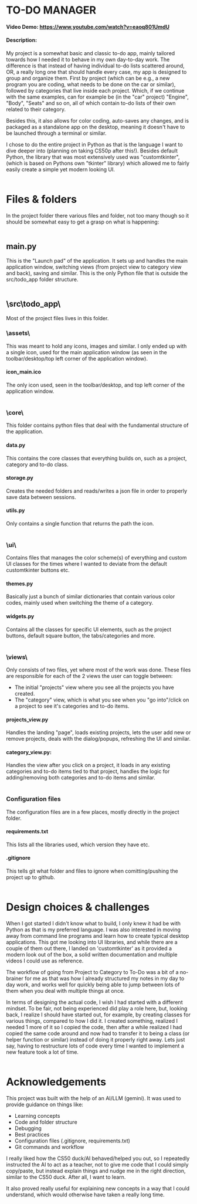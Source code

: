 # TO-DO MANAGER

#### Video Demo: https://www.youtube.com/watch?v=eaoq801UmdU
#### Description:
My project is a somewhat basic and classic to-do app, mainly tailored towards how I needed it to behave in my own day-to-day work.
The difference is that instead of having individual to-do lists scattered around, OR, a really long one that should handle every case, my app is designed to group and organize them. First by project (which can be e.g., a new program you are coding, what needs to be done on the car or similar), followed by categories that live inside each project. Which, if we continue with the same examples, can for example be (in the "car" project) "Engine", "Body", "Seats" and so on, all of which contain to-do lists of their own related to their category.

Besides this, it also allows for color coding, auto-saves any changes, and is packaged as a standalone app on the desktop, meaning it doesn't have to be launched through a terminal or similar.

I chose to do the entire project in Python as that is the language I want to dive deeper into (planning on taking CS50p after this!). Besides default Python, the library that was most extensively used was "customtkinter", (which is based on Pythons own "tkinter" library) which allowed me to fairly easily create a simple yet modern looking UI.
<br>
<br>



# Files & folders
In the project folder there various files and folder, not too many though so it should be somewhat easy to get a grasp on what is happening:
<br>
<br>



## main.py ##
This is the "Launch pad" of the application. It sets up and handles the main application window, switching views (from project view to category view and back), saving and similar.
This is the only Python file that is outside the src/todo_app folder structure.
<br>
<br>


## \src\todo_app\ ##
Most of the project files lives in this folder.

### \assets\ ###
This was meant to hold any icons, images and similar. I only ended up with a single icon, used for the main application window (as seen in the toolbar/desktop/top left corner of the application window).

#### icon_main.ico ####
The only icon used, seen in the toolbar/desktop, and top left corner of the application window.
<br>
<br>



### \core\ ###
This folder contains python files that deal with the fundamental structure of the application.

#### data.py ####
This contains the core classes that everything builds on, such as a project, category and to-do class.

#### storage.py ####
Creates the needed folders and reads/writes a json file in order to properly save data between sessions.

#### utils.py ####
Only contains a single function that returns the path the icon.
<br>
<br>



### \ui\ ###
Contains files that manages the color scheme(s) of everything and custom UI classes for the times where I wanted to deviate from the default customtkinter buttons etc.

#### themes.py ####
Basically just a bunch of similar dictionaries that contain various color codes, mainly used when switching the theme of a category.

#### widgets.py ####
Contains all the classes for specific UI elements, such as the project buttons, default square button, the tabs/categories and more.
<br>
<br>



### \views\ ###
Only consists of two files, yet where most of the work was done. These files are responsible for each of the 2 views the user can toggle between:
- The initial "projects" view where you see all the projects you have created.
- The "category" view, which is what you see when you "go into"/click on a project to see it's categories and to-do items.

#### projects_view.py ####
Handles the landing "page", loads existing projects, lets the user add new or remove projects, deals with the dialog/popups, refreshing the UI and similar.

#### category_view.py: ####
Handles the view after you click on a project, it loads in any existing categories and to-do items tied to that project, handles the logic for adding/removing both categories and to-do items and similar.
<br>
<br>



### Configuration files ###

The configuration files are in a few places, mostly directly in the project folder.

#### requirements.txt ####
This lists all the libraries used, which version they have etc.

#### .gitignore ####
This tells git what folder and files to ignore when comitting/pushing the project up to github.
<br>
<br>

# Design choices & challenges
When I got started I didn't know what to build, I only knew it had be with Python as that is my preferred language.
I was also interested in moving away from command line programs and learn how to create typical desktop applications. This got me looking into UI libraries, and while there are a couple of them out there, I landed on 'customtkinter' as it provided a modern look out of the box, a solid written documentation and multiple videos I could use as reference.

The workflow of going from Project to Category to To-Do was a bit of a no-brainer for me as that was how I already structured my notes in my day to day work, and works well for quickly being able to jump between lots of them when you deal with multiple things at once.

In terms of designing the actual code, I wish I had started with a different mindset. To be fair, not being experienced did play a role here, but, looking back, I realize I should have started out, for example, by creating classes for various things, compared to how I did it. I created something, realized I needed 1 more of it so I copied the code, then after a while realized I had copied the same code around and now had to transfer it to being a class (or helper function or similar) instead of doing it properly right away.
Lets just say, having to restructure lots of code every time I wanted to implement a new feature took a lot of time.
<br>
<br>

# Acknowledgements
This project was built with the help of an AI/LLM (gemini). It was used to provide guidance on things like:
- Learning concepts
- Code and folder structure
- Debugging
- Best practices
- Configuration files (.gitignore, requirements.txt)
- Git commands and workflow


I really liked how the CS50 duck/AI behaved/helped you out, so I repeatedly instructed the AI to act as a teacher, not to give me code that I could simply copy/paste, but instead explain things and nudge me in the right direction, similar to the CS50 duck. After all, I want to learn.

It also proved really useful for explaining new concepts in a way that I could understand, which would otherwise have taken a really long time.

